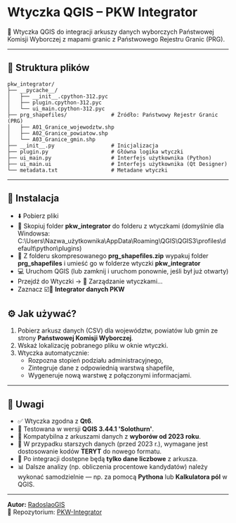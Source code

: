 # Wtyczka QGIS – PKW Integrator

🧩 Wtyczka QGIS do integracji arkuszy danych wyborczych Państwowej Komisji Wyborczej z mapami granic z Państwowego Rejestru Granic (PRG).

---

## 📁 Struktura plików

```plaintext
pkw_integrator/
├── __pycache__/
│   ├── __init__.cpython-312.pyc
│   ├── plugin.cpython-312.pyc
│   └── ui_main.cpython-312.pyc
├── prg_shapefiles/              # Źródło: Państwowy Rejestr Granic (PRG)
│   ├── A01_Granice_wojewodztw.shp
│   ├── A02_Granice_powiatow.shp
│   └── A03_Granice_gmin.shp
├── __init__.py                  # Inicjalizacja
├── plugin.py                    # Główna logika wtyczki
├── ui_main.py                   # Interfejs użytkownika (Python)
├── ui_main.ui                   # Interfejs użytkownika (Qt Designer)
└── metadata.txt                 # Metadane wtyczki
```

---

## 🔧 Instalacja

- ⬇️ Pobierz pliki
- 📁 Skopiuj folder **pkw_integrator** do folderu z wtyczkami (domyślnie dla Windowsa: C:\Users\Nazwa_użytkownika\AppData\Roaming\QGIS\QGIS3\profiles\default\python\plugins)
- 📁 Z folderu skompresowanego **prg_shapefiles.zip** wypakuj folder **prg_shapefiles** i umieść go w folderze wtyczki **pkw_integrator**
- 💻 Uruchom QGIS (lub zamknij i uruchom ponownie, jeśli był już otwarty)
- Przejdź do Wtyczki → 🧩 Zarządzanie wtyczkami...
- Zaznacz ☑️🧩 **Integrator danych PKW**

## ⚙️ Jak używać?

1. Pobierz arkusz danych (CSV) dla województw, powiatów lub gmin ze strony **Państwowej Komisji Wyborczej**.
2. Wskaż lokalizację pobranego pliku w oknie wtyczki.
3. Wtyczka automatycznie:
   - Rozpozna stopień podziału administracyjnego,
   - Zintegruje dane z odpowiednią warstwą shapefile,
   - Wygeneruje nową warstwę z połączonymi informacjami.

---

## 📝 Uwagi

- ✅ Wtyczka zgodna z **Qt6**.
- 🧪 Testowana w wersji **QGIS 3.44.1 'Solothurn'**.
- 📅 Kompatybilna z arkuszami danych z **wyborów od 2023 roku**.
- 🔄 W przypadku starszych danych (przed 2023 r.), wymagane jest dostosowanie kodów **TERYT** do nowego formatu.
- 🧮 Po integracji dostępne będą **tylko dane liczbowe** z arkusza.
- 📊 Dalsze analizy (np. obliczenia procentowe kandydatów) należy wykonać samodzielnie — np. za pomocą **Pythona** lub **Kalkulatora pól** w QGIS.

---

**Autor:** [RadoslaoGIS](https://github.com/RadoslaoGIS)  
📌 Repozytorium: [PKW-Integrator](https://github.com/RadoslaoGIS/PKW-Integrator)
